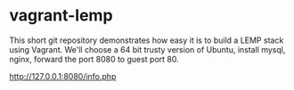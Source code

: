 # vagrant-lemp

This short git repository demonstrates how easy it is to build a LEMP stack using Vagrant.
We'll choose a 64 bit trusty version of Ubuntu, install mysql, nginx, forward the port 8080 to guest port 80.

http://127.0.0.1:8080/info.php
